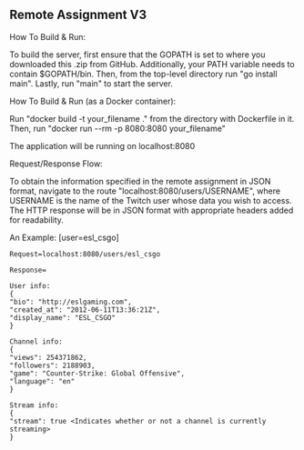 ## Remote Assignment V3

How To Build & Run:

To build the server, first ensure that the GOPATH is set to where 
you downloaded this .zip from GitHub. Additionally, your PATH variable needs to 
contain $GOPATH/bin. Then, from the top-level directory run "go install main". 
Lastly, run "main" to start the server.

How To Build & Run (as a Docker container):

Run "docker build -t your_filename ." from the directory with Dockerfile in it.
Then, run "docker run --rm -p 8080:8080 your_filename"

The application will be running on localhost:8080

Request/Response Flow:

To obtain the information specified in the remote assignment in JSON format, 
navigate to the route "localhost:8080/users/USERNAME", where USERNAME is the name 
of the Twitch user whose data you wish to access. The HTTP response will be in
JSON format with appropriate headers added for readability.

An Example: [user=esl_csgo]

    Request=localhost:8080/users/esl_csgo

    Response=

    User info:
    {
    "bio": "http://eslgaming.com",
    "created_at": "2012-06-11T13:36:21Z",
    "display_name": "ESL_CSGO"
    }

    Channel info:
    {
    "views": 254371862,
    "followers": 2188903,
    "game": "Counter-Strike: Global Offensive",
    "language": "en"
    }

    Stream info:
    {
    "stream": true <Indicates whether or not a channel is currently streaming>
    }

